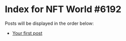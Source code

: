# Index for NFT World #6192
Posts will be displayed in the order below:

- [Your first post](./001-first.md)

